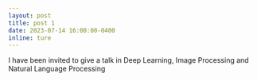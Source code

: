 ```yaml
---
layout: post
title: post 1
date: 2023-07-14 16:00:00-0400
inline: ture
---
```


I have been invited to give a talk in Deep Learning, Image Processing and Natural Language Processing
